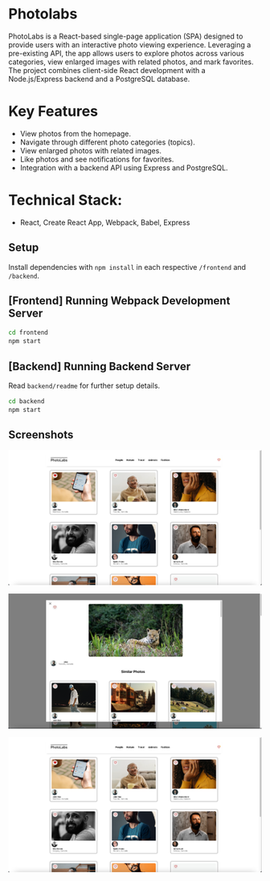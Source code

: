 
# Photolabs

PhotoLabs is a React-based single-page application (SPA) designed to provide users with an interactive photo viewing experience. Leveraging a pre-existing API, the app allows users to explore photos across various categories, view enlarged images with related photos, and mark favorites. The project combines client-side React development with a Node.js/Express backend and a PostgreSQL database.


# Key Features
- View photos from the homepage.
- Navigate through different photo categories (topics).
- View enlarged photos with related images.
- Like photos and see notifications for favorites.
- Integration with a backend API using Express and PostgreSQL.

# Technical Stack:

- React, Create React App, Webpack, Babel, Express

## Setup

Install dependencies with `npm install` in each respective `/frontend` and `/backend`.

## [Frontend] Running Webpack Development Server

```sh
cd frontend
npm start
```

## [Backend] Running Backend Server

Read `backend/readme` for further setup details.

```sh
cd backend
npm start
```

##  Screenshots

![Homepage](frontend/src/assets/favorite.png)

![Photo Preview](frontend/src/assets/photo_preview.png)

![Favorite Function](<frontend/src/assets/favorite.png>)